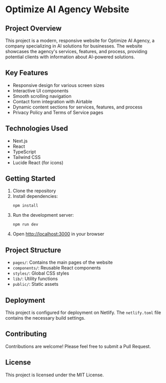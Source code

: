# Optimize AI Agency Website

## Project Overview

This project is a modern, responsive website for Optimize AI Agency, a company specializing in AI solutions for businesses. The website showcases the agency's services, features, and process, providing potential clients with information about AI-powered solutions.

## Key Features

- Responsive design for various screen sizes
- Interactive UI components
- Smooth scrolling navigation
- Contact form integration with Airtable
- Dynamic content sections for services, features, and process
- Privacy Policy and Terms of Service pages

## Technologies Used

- Next.js
- React
- TypeScript
- Tailwind CSS
- Lucide React (for icons)

## Getting Started

1. Clone the repository
2. Install dependencies:
   ```
   npm install
   ```
3. Run the development server:
   ```
   npm run dev
   ```
4. Open [http://localhost:3000](http://localhost:3000) in your browser

## Project Structure

- `pages/`: Contains the main pages of the website
- `components/`: Reusable React components
- `styles/`: Global CSS styles
- `lib/`: Utility functions
- `public/`: Static assets

## Deployment

This project is configured for deployment on Netlify. The `netlify.toml` file contains the necessary build settings.

## Contributing

Contributions are welcome! Please feel free to submit a Pull Request.

## License

This project is licensed under the MIT License.